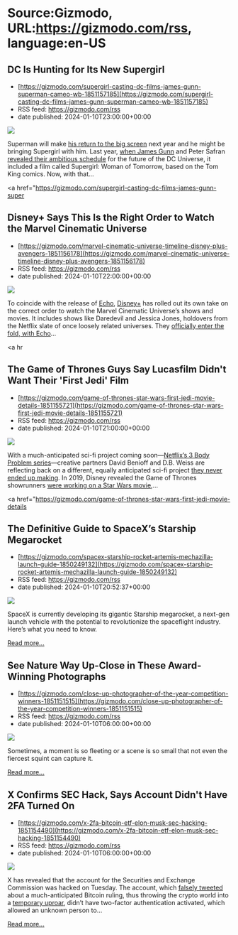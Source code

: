 # Source:Gizmodo, URL:https://gizmodo.com/rss, language:en-US

## DC Is Hunting for Its New Supergirl
 - [https://gizmodo.com/supergirl-casting-dc-films-james-gunn-superman-cameo-wb-1851157185](https://gizmodo.com/supergirl-casting-dc-films-james-gunn-superman-cameo-wb-1851157185)
 - RSS feed: https://gizmodo.com/rss
 - date published: 2024-01-10T23:00:00+00:00

<img class="type:primaryImage" src="https://i.kinja-img.com/image/upload/c_fit,q_80,w_636/00dbe9d3f9a954154d0c48f7c67d0f1b.jpg" /><p>Superman will make <a class="sc-1out364-0 dPMosf sc-145m8ut-0 lcFFec js_link" href="https://gizmodo.com/new-superman-casting-james-gunn-dc-universe-warner-bros-1850583068">his return to the big screen</a> next year and he might be bringing Supergirl with him. Last year, <a class="sc-1out364-0 dPMosf sc-145m8ut-0 lcFFec js_link" href="https://gizmodo.com/james-gunn-dc-slate-info-flash-aquaman-justice-league-1850051467">when James Gunn</a> and Peter Safran <a class="sc-1out364-0 dPMosf sc-145m8ut-0 lcFFec js_link" href="https://gizmodo.com/james-gunn-dc-slate-revealed-batman-superman-green-lant-1850050974">revealed their ambitious schedule</a> for the future of the DC Universe, it included a film called Supergirl: Woman of Tomorrow, based on the Tom King comics. Now, with that…</p><p><a href="https://gizmodo.com/supergirl-casting-dc-films-james-gunn-super

## Disney+ Says This Is the Right Order to Watch the Marvel Cinematic Universe
 - [https://gizmodo.com/marvel-cinematic-universe-timeline-disney-plus-avengers-1851156178](https://gizmodo.com/marvel-cinematic-universe-timeline-disney-plus-avengers-1851156178)
 - RSS feed: https://gizmodo.com/rss
 - date published: 2024-01-10T22:00:00+00:00

<img class="type:primaryImage" src="https://i.kinja-img.com/image/upload/c_fit,q_80,w_636/6d3b3a25fa39c90d5fc67849a5b32683.png" /><p>To coincide with the release of <a class="sc-1out364-0 dPMosf sc-145m8ut-0 lcFFec js_link" href="https://gizmodo.com/echo-marvel-show-primer-kingpin-daredevil-hawkeye-mcu-1851151989">Echo</a>, <a class="sc-1out364-0 dPMosf sc-145m8ut-0 lcFFec js_link" href="https://disneyplus.bn5x.net/c/379647/564546/9358?subId1=GO-&amp;u=https%3A%2F%2Fwww.disneyplus.com%2Fbrand%2Fmarvel" rel="noopener noreferrer" target="_blank">Disney+</a> has rolled out its own take on the correct order to watch the Marvel Cinematic Universe’s shows and movies. It includes shows like Daredevil and Jessica Jones, holdovers from the Netflix slate of once loosely related universes. They <a class="sc-1out364-0 dPMosf sc-145m8ut-0 lcFFec js_link" href="https://gizmodo.com/echo-timeframe-marvel-daredevil-netflix-kingpin-hulu-1851136267">officially enter the fold, with Echo</a>…</p><p><a hr

## The Game of Thrones Guys Say Lucasfilm Didn't Want Their 'First Jedi' Film
 - [https://gizmodo.com/game-of-thrones-star-wars-first-jedi-movie-details-1851155721](https://gizmodo.com/game-of-thrones-star-wars-first-jedi-movie-details-1851155721)
 - RSS feed: https://gizmodo.com/rss
 - date published: 2024-01-10T21:00:00+00:00

<img class="type:primaryImage" src="https://i.kinja-img.com/image/upload/c_fit,q_80,w_636/1c333d12ddf92993afa4e5fffe83af44.jpg" /><p>With a much-anticipated sci-fi project coming soon—<a class="sc-1out364-0 dPMosf sc-145m8ut-0 lcFFec js_link" href="https://gizmodo.com/netflix-3-body-problem-david-benioff-d-b-weiss-1851153147">Netflix’s 3 Body Problem series</a>—creative partners David Benioff and D.B. Weiss are reflecting back on a different, equally anticipated sci-fi project <a class="sc-1out364-0 dPMosf sc-145m8ut-0 lcFFec js_link" href="https://gizmodo.com/david-benioff-d-b-weiss-are-no-longer-making-star-wa-1839431649">they never ended up making</a>. In 2019, Disney revealed the Game of Thrones showrunners <a class="sc-1out364-0 dPMosf sc-145m8ut-0 lcFFec js_link" href="https://gizmodo.com/the-first-star-wars-films-after-rise-of-skywalker-will-1834749699">were working on a Star Wars movie</a>,…</p><p><a href="https://gizmodo.com/game-of-thrones-star-wars-first-jedi-movie-details

## The Definitive Guide to SpaceX’s Starship Megarocket
 - [https://gizmodo.com/spacex-starship-rocket-artemis-mechazilla-launch-guide-1850249132](https://gizmodo.com/spacex-starship-rocket-artemis-mechazilla-launch-guide-1850249132)
 - RSS feed: https://gizmodo.com/rss
 - date published: 2024-01-10T20:52:37+00:00

<img class="type:primaryImage" src="https://i.kinja-img.com/image/upload/c_fit,q_80,w_636/aa7bbd3a38ff61ca2714d774f7107149.jpg" /><p>SpaceX is currently developing its gigantic Starship megarocket, a next-gen launch vehicle with the potential to revolutionize the spaceflight industry. Here’s what you need to know.</p><p><a href="https://gizmodo.com/spacex-starship-rocket-artemis-mechazilla-launch-guide-1850249132">Read more...</a></p>

## See Nature Way Up-Close in These Award-Winning Photographs
 - [https://gizmodo.com/close-up-photographer-of-the-year-competition-winners-1851151515](https://gizmodo.com/close-up-photographer-of-the-year-competition-winners-1851151515)
 - RSS feed: https://gizmodo.com/rss
 - date published: 2024-01-10T06:00:00+00:00

<img class="type:primaryImage" src="https://i.kinja-img.com/image/upload/c_fit,q_80,w_636/b26a532f9d7e5050bc6a87770a6d0aa4.jpg" /><p>Sometimes, a moment is so fleeting or a scene is so small that not even the fiercest squint can capture it.</p><p><a href="https://gizmodo.com/close-up-photographer-of-the-year-competition-winners-1851151515">Read more...</a></p>

## X Confirms SEC Hack, Says Account Didn't Have 2FA Turned On
 - [https://gizmodo.com/x-2fa-bitcoin-etf-elon-musk-sec-hacking-1851154490](https://gizmodo.com/x-2fa-bitcoin-etf-elon-musk-sec-hacking-1851154490)
 - RSS feed: https://gizmodo.com/rss
 - date published: 2024-01-10T06:00:00+00:00

<img class="type:primaryImage" src="https://i.kinja-img.com/image/upload/c_fit,q_80,w_636/22ebbcc259b1b030e122600a2fd4ef83.jpg" /><p>X has revealed that the account for the Securities and Exchange Commission was hacked on Tuesday. The account, which <a class="sc-1out364-0 dPMosf sc-145m8ut-0 lcFFec js_link" href="https://gizmodo.com/bitcoin-price-plummets-hacked-sec-tweet-1851153717">falsely tweeted</a> about a much-anticipated Bitcoin ruling, thus throwing the crypto world into a <a class="sc-1out364-0 dPMosf sc-145m8ut-0 lcFFec js_link" href="https://gizmodo.com/x-securities-and-exchange-commission-bitcoin-elon-musk-1851153694">temporary uproar</a>,  didn’t have two-factor authentication activated, which allowed an unknown person to…</p><p><a href="https://gizmodo.com/x-2fa-bitcoin-etf-elon-musk-sec-hacking-1851154490">Read more...</a></p>

